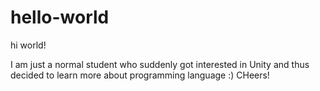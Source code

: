 # hello-world
hi world!

I am just a normal student who suddenly got interested in Unity and thus decided to learn more about programming language :)
CHeers!
